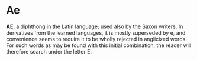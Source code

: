 # Ae

**AE**, a diphthong in the Latin language; used also by the Saxon writers. In derivatives from the learned languages, it is mostly superseded by e, and convenience seems to require it to be wholly rejected in anglicized words. For such words as may be found with this initial combination, the reader will therefore search under the letter E.